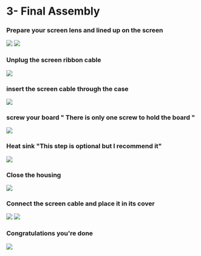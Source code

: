 # 3- Final Assembly

### Prepare your screen lens and lined up on the screen
![](https://github.com/Gameboypi/SPW/blob/master/Final%20Assembly/1.JPG)
![](https://github.com/Gameboypi/SPW/blob/master/Final%20Assembly/2.JPG)
### Unplug the screen ribbon cable
![](https://github.com/Gameboypi/SPW/blob/master/Final%20Assembly/3.JPG)
### insert the screen cable through the case 
![](https://github.com/Gameboypi/SPW/blob/master/Final%20Assembly/4.JPG)
### screw your board "  There is only one screw to hold the board "
![](https://github.com/Gameboypi/SPW/blob/master/Final%20Assembly/5.JPG)
### Heat sink "This step is optional but I recommend it"
![](https://github.com/Gameboypi/SPW/blob/master/Final%20Assembly/6.JPG)
### Close the housing 
![](https://github.com/Gameboypi/SPW/blob/master/Final%20Assembly/7.JPG)
### Connect the screen cable and place it in its cover 
![](https://github.com/Gameboypi/SPW/blob/master/Final%20Assembly/8.JPG)
![](https://github.com/Gameboypi/SPW/blob/master/Final%20Assembly/9.JPG)
### Congratulations you're done
![](https://github.com/Gameboypi/SPW/blob/master/Final%20Assembly/10.JPG)


 
